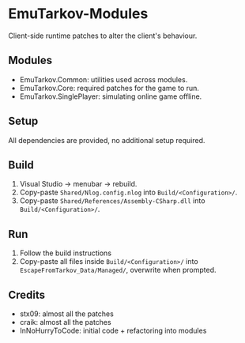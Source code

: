# EmuTarkov-Modules
Client-side runtime patches to alter the client's behaviour.

## Modules
- EmuTarkov.Common: utilities used across modules.
- EmuTarkov.Core: required patches for the game to run.
- EmuTarkov.SinglePlayer: simulating online game offline.

## Setup
All dependencies are provided, no additional setup required.

## Build
1. Visual Studio -> menubar -> rebuild.
2. Copy-paste `Shared/Nlog.config.nlog` into `Build/<Configuration>/`.
3. Copy-paste `Shared/References/Assembly-CSharp.dll` into `Build/<Configuration>/`.

## Run
1. Follow the build instructions
2. Copy-paste all files inside `Build/<Configuration>/` into `EscapeFromTarkov_Data/Managed/`, overwrite when prompted.

## Credits
- stx09: almost all the patches
- craik: almost all the patches
- InNoHurryToCode: initial code + refactoring into modules